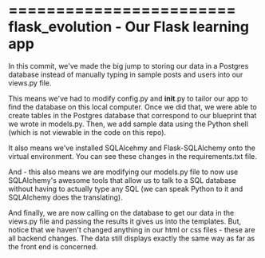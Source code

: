 ========================
flask_evolution - Our Flask learning app
==========================


In this commit, we've made the big jump to storing our data in a Postgres database instead of manually typing in sample posts and users
into our views.py file.

This means we've had to modify config.py and __init__.py to tailor our app to find the database on this local computer. Once we did that, we were able to create tables in the Postgres database that correspond to our blueprint that we wrote in models.py. Then, we add sample data using the Python shell (which is not viewable in the code on this repo).

It also means we've installed SQLAlcehmy and Flask-SQLAlchemy onto the virtual environment. You can see these changes in the requirements.txt file.

And - this also means we are modifying our models.py file to now use SQLAlchemy's awesome tools that allow us to talk to a SQL 
database without having to actually type any SQL (we can speak Python to it and SQLAlchemy does the translating).

And finally, we are now calling on the database to get our data in the views.py file and passing the results it gives us into the templates. But, notice that
we haven't changed anything in our html or css files - these are all backend changes. The data still displays exactly the same way as far as the front end is concerned.

